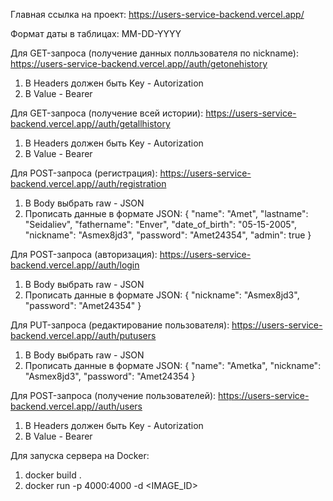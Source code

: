 Главная ссылка на проект:
https://users-service-backend.vercel.app/

Формат даты в таблицах: MM-DD-YYYY

Для GET-запроса (получение данных полльзователя по nickname): https://users-service-backend.vercel.app//auth/getonehistory
1. В Headers должен быть Key - Autorization
2. В Value - Bearer <jwt token>

Для GET-запроса (получение всей истории): https://users-service-backend.vercel.app//auth/getallhistory
1. В Headers должен быть Key - Autorization
2. В Value - Bearer <jwt token>

Для POST-запроса (регистрация): https://users-service-backend.vercel.app//auth/registration
1. В Body выбрать raw - JSON
2. Прописать данные в формате JSON:
{
    "name": "Amet",
    "lastname": "Seidaliev",
    "fathername": "Enver",
    "date_of_birth": "05-15-2005",
    "nickname": "Asmex8jd3",
    "password": "Amet24354",
    "admin": true
}

Для POST-запроса (авторизация): https://users-service-backend.vercel.app//auth/login
1. В Body выбрать raw - JSON
2. Прописать данные в формате JSON:
{
    "nickname": "Asmex8jd3",
    "password": "Amet24354"
}

Для PUT-запроса (редактирование пользователя): https://users-service-backend.vercel.app//auth/putusers
1. В Body выбрать raw - JSON
2. Прописать данные в формате JSON:
{
    "name": "Ametka",
    "nickname": "Asmex8jd3",
    "password": "Amet24354
}

Для POST-запроса (получение пользователей): https://users-service-backend.vercel.app//auth/users
1. В Headers должен быть Key - Autorization
2. В Value - Bearer <jwt token>

Для запуска сервера на Docker:

1. docker build .
2. docker run -p 4000:4000 -d <IMAGE_ID>
